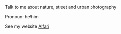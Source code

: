 Talk to me about nature, street and urban photography

Pronoun: he/him

See my website [Alfari](https://alfari.id)
